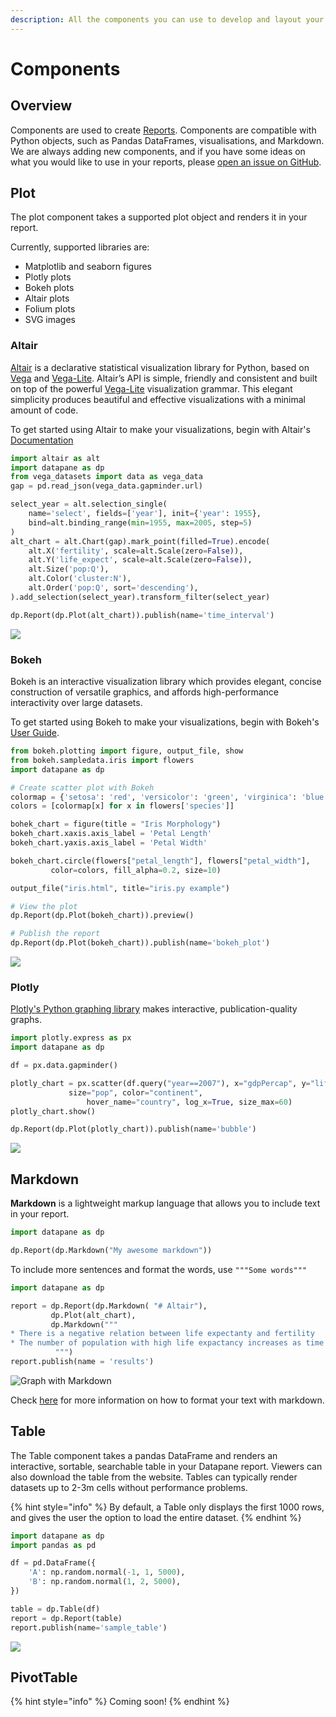 ```yaml
---
description: All the components you can use to develop and layout your reports
---
```


# Components

## Overview

Components are used to create [Reports](./). Components are compatible with Python objects, such as Pandas DataFrames, visualisations, and Markdown. We are always adding new components, and if you have some ideas on what you would like to use in your reports, please [open an issue on GitHub](https://github.com/datapane/datapane).

## Plot

The plot component takes a supported plot object and renders it in your report.

Currently, supported libraries are:

* Matplotlib and seaborn figures
* Plotly plots
* Bokeh plots
* Altair plots
* Folium plots
* SVG images

### Altair

[Altair](https://altair-viz.github.io/) is a declarative statistical visualization library for Python, based on [Vega](http://vega.github.io/vega) and [Vega-Lite](http://vega.github.io/vega-lite). Altair’s API is simple, friendly and consistent and built on top of the powerful [Vega-Lite](http://vega.github.io/vega-lite) visualization grammar. This elegant simplicity produces beautiful and effective visualizations with a minimal amount of code.

To get started using Altair to make your visualizations, begin with Altair's [Documentation](https://altair-viz.github.io/)

```python
import altair as alt
import datapane as dp
from vega_datasets import data as vega_data
gap = pd.read_json(vega_data.gapminder.url)

select_year = alt.selection_single(
    name='select', fields=['year'], init={'year': 1955},
    bind=alt.binding_range(min=1955, max=2005, step=5)
)
alt_chart = alt.Chart(gap).mark_point(filled=True).encode(
    alt.X('fertility', scale=alt.Scale(zero=False)),
    alt.Y('life_expect', scale=alt.Scale(zero=False)),
    alt.Size('pop:Q'),
    alt.Color('cluster:N'),
    alt.Order('pop:Q', sort='descending'),
).add_selection(select_year).transform_filter(select_year)

dp.Report(dp.Plot(alt_chart)).publish(name='time_interval')
```

![](../../.gitbook/assets/screenshot-from-2020-06-26-11-30-58.png)

### Bokeh

Bokeh is an interactive visualization library which provides elegant, concise construction of versatile graphics, and affords high-performance interactivity over large datasets. 

To get started using Bokeh to make your visualizations, begin with Bokeh's [User Guide](https://docs.bokeh.org/en/latest/docs/user_guide.html#userguide).

```python
from bokeh.plotting import figure, output_file, show
from bokeh.sampledata.iris import flowers
import datapane as dp 

# Create scatter plot with Bokeh
colormap = {'setosa': 'red', 'versicolor': 'green', 'virginica': 'blue'}
colors = [colormap[x] for x in flowers['species']]

bohek_chart = figure(title = "Iris Morphology")
bokeh_chart.xaxis.axis_label = 'Petal Length'
bokeh_chart.yaxis.axis_label = 'Petal Width'

bokeh_chart.circle(flowers["petal_length"], flowers["petal_width"],
         color=colors, fill_alpha=0.2, size=10)

output_file("iris.html", title="iris.py example")

# View the plot
dp.Report(dp.Plot(bokeh_chart)).preview()

# Publish the report
dp.Report(dp.Plot(bokeh_chart)).publish(name='bokeh_plot')
```

![](../../.gitbook/assets/screenshot-from-2020-06-26-11-27-46.png)

### Plotly

[Plotly's Python graphing library](https://plotly.com/python/) makes interactive, publication-quality graphs.

```python
import plotly.express as px
import datapane as dp

df = px.data.gapminder()

plotly_chart = px.scatter(df.query("year==2007"), x="gdpPercap", y="lifeExp",
	         size="pop", color="continent",
                 hover_name="country", log_x=True, size_max=60)
plotly_chart.show()

dp.Report(dp.Plot(plotly_chart)).publish(name='bubble')
```

![](../../.gitbook/assets/screenshot-from-2020-06-26-11-46-31.png)

## Markdown

**Markdown** is a lightweight markup language that allows you to include text in your report.

```python
import datapane as dp

dp.Report(dp.Markdown("My awesome markdown"))
```

To include more sentences and format the words, use `"""Some words"""`

```python
import datapane as dp

report = dp.Report(dp.Markdown( "# Altair"),
         dp.Plot(alt_chart),
         dp.Markdown("""
* There is a negative relation between life expectanty and fertility
* The number of population with high life expactancy increases as time increase
          """)
report.publish(name = 'results')

```

![Graph with Markdown ](../../.gitbook/assets/screenshot-from-2020-06-26-15-02-29.png)

Check [here](https://github.com/adam-p/markdown-here/wiki/Markdown-Cheatsheet) for more information on how to format your text with markdown.

## Table

The Table component takes a pandas DataFrame and renders an interactive, sortable, searchable table in your Datapane report. Viewers can also download the table from the website. Tables can typically render datasets up to 2-3m cells without performance problems. 

{% hint style="info" %}
By default, a Table only displays the first 1000 rows, and gives the user the option to load the entire dataset.
{% endhint %}

```python
import datapane as dp
import pandas as pd

df = pd.DataFrame({
    'A': np.random.normal(-1, 1, 5000),
    'B': np.random.normal(1, 2, 5000),
})

table = dp.Table(df)
report = dp.Report(table)
report.publish(name='sample_table')
```

![](../../.gitbook/assets/table.png)

## PivotTable

{% hint style="info" %}
Coming soon!
{% endhint %}

